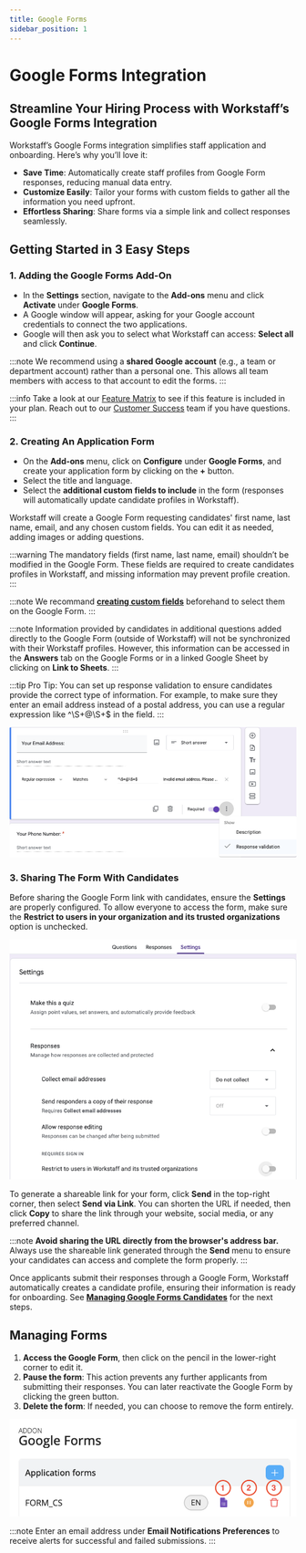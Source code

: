 ```yaml
---
title: Google Forms
sidebar_position: 1
---
```


# Google Forms Integration

## Streamline Your Hiring Process with Workstaff’s Google Forms Integration

Workstaff’s Google Forms integration simplifies staff application and onboarding. Here’s why you’ll love it:
- **Save Time**: Automatically create staff profiles from Google Form responses, reducing manual data entry.
- **Customize Easily**: Tailor your forms with custom fields to gather all the information you need upfront.
- **Effortless Sharing**: Share forms via a simple link and collect responses seamlessly.

## Getting Started in 3 Easy Steps

### 1. Adding the Google Forms Add-On

- In the **Settings** section, navigate to the **Add-ons** menu and click **Activate** under **Google Forms**.
- A Google window will appear, asking for your Google account credentials to connect the two applications.
- Google will then ask you to select what Workstaff can access: **Select all** and click **Continue**.

:::note
We recommend using a **shared Google account** (e.g., a team or department account) rather than a personal one. This allows all team members with access to that account to edit the forms.
:::

:::info
Take a look at our [Feature Matrix](../features-matrix.md) to see if this feature is included in your plan. Reach out to our [Customer Success](mailto:customer.success@workstaff.app) team if you have questions.
:::

### 2. Creating An Application Form

- On the **Add-ons** menu, click on **Configure** under **Google Forms**, and create your application form by clicking on the **+** button.
- Select the title and language.
- Select the **additional custom fields to include** in the form (responses will automatically update candidate profiles in Workstaff).

Workstaff will create a Google Form requesting candidates' first name, last name, email, and any chosen custom fields. You can edit it as needed, adding images or adding questions.

:::warning
The mandatory fields (first name, last name, email) shouldn’t be modified in the Google Form. These fields are required to create candidates profiles in Workstaff, and missing information may prevent profile creation.
:::

:::note
We recommand **[creating custom fields](../staff/organizing.md#custom-fields)** beforehand to select them on the Google Form.
:::

:::note
Information provided by candidates in additional questions added directly to the Google Form (outside of Workstaff) will not be synchronized with their Workstaff profiles. However, this information can be accessed in the **Answers** tab on the Google Forms or in a linked Google Sheet by clicking on **Link to Sheets**. 
:::

:::tip Pro Tip: You can set up response validation to ensure candidates provide the correct type of information. For example, to make sure they enter an email address instead of a postal address, you can use a regular expression like ^\S+@\S+$ in the field.
:::

![Response Validation](Images/response-validation.png)

### 3. Sharing The Form With Candidates

Before sharing the Google Form link with candidates, ensure the **Settings** are properly configured. To allow everyone to access the form, make sure the **Restrict to users in your organization and its trusted organizations** option is unchecked.

![Form Settings](Images/form-settings.png)

To generate a shareable link for your form, click **Send** in the top-right corner, then select **Send via Link**. You can shorten the URL if needed, then click **Copy** to share the link through your website, social media, or any preferred channel.

:::note
**Avoid sharing the URL directly from the browser's address bar.** Always use the shareable link generated through the **Send** menu to ensure your candidates can access and complete the form properly.
:::

Once applicants submit their responses through a Google Form, Workstaff automatically creates a candidate profile, ensuring their information is ready for onboarding. See **[Managing Google Forms Candidates](../staff/staff-onboarding.md#managing-google-forms-candidates)** for the next steps.

## Managing Forms

1. **Access the Google Form**, then click on the pencil in the lower-right corner to edit it. 
2. **Pause the form**: This action prevents any further applicants from submitting their responses. You can later reactivate the Google Form by clicking the green button.
3. **Delete the form**: If needed, you can choose to remove the form entirely.

![Google Forms Addon Configuration](Images/google-forms.png)

:::note
Enter an email address under **Email Notifications Preferences** to receive alerts for successful and failed submissions.
:::